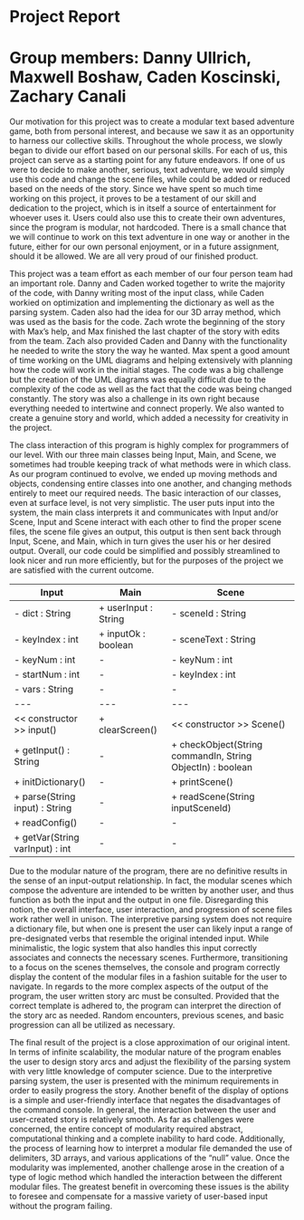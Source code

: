 # Project Report
# Group members: Danny Ullrich, Maxwell Boshaw, Caden Koscinski, Zachary Canali

Our motivation for this project was to create a modular text based adventure game, both from personal interest, and because we saw it as an opportunity to harness our collective skills. Throughout the whole process, we slowly began to divide our effort based on our personal skills. For each of us, this project can serve as a starting point for any future endeavors. If one of us were to decide to make another, serious, text adventure, we would simply use this code and change the scene files, while could be added or reduced based on the needs of the story. Since we have spent so much time working on this project, it proves to be a testament of our skill and dedication to the project, which is in itself a source of entertainment for whoever uses it. Users could also use this to create their own adventures, since the program is modular, not hardcoded. There is a small chance that we will continue to work on this text adventure in one way or another in the future, either for our own personal enjoyment, or in a future assignment, should it be allowed. We are all very proud of our finished product.

This project was a team effort as each member of our four person team had an important role. Danny and Caden worked together to write the majority of the code, with Danny writing most of the input class, while Caden workied on optimization and implementing the dictionary as well as the parsing system. Caden also had the idea for our 3D array method, which was used as the basis for the code. Zach wrote the beginning of the story with Max’s help, and Max finished the last chapter of the story with edits from the team. Zach also provided Caden and Danny with the functionality he needed to write the story the way he wanted. Max spent a good amount of time working on the UML diagrams and helping extensively with planning how the code will work in the initial stages. The code was a big challenge but the creation of the UML diagrams was equally difficult due to the complexity of the code as well as the fact that the code was being changed constantly. The story was also a challenge in its own right because everything needed to intertwine and connect properly. We also wanted to create a genuine story and world, which added a necessity for creativity in the project.

The class interaction of this program is highly complex for programmers of our level. With our three main classes being Input, Main, and Scene, we sometimes had trouble keeping track of what methods were in which class. As our program continued to evolve, we ended up moving methods and objects, condensing entire classes into one another, and changing methods entirely to meet our required needs. The basic interaction of our classes, even at surface level, is not very simplistic. The user puts input into the system, the main class interprets it and communicates with Input and/or Scene, Input and Scene interact with each other to find the proper scene files, the scene file gives an output, this output is then sent back through Input, Scene, and Main, which in turn gives the user his or her desired output. Overall, our code could be simplified and possibly streamlined to look nicer and run more efficiently, but for the purposes of the project we are satisfied with the current outcome.

| Input | Main | Scene |
| --- | --- | --- |
| - dict : String                   | + userInput : String | - sceneId : String |
| - keyIndex : int                  | + inputOk : boolean  | - sceneText : String |
| - keyNum : int                    | - | - keyNum : int |
|  - startNum : int                 | - | - keyIndex : int |
|  - vars : String                  | - | - |
| ---                               | --- | --- |
| << constructor >> input()         | + clearScreen() | << constructor >> Scene() |
| + getInput() : String             | - | + checkObject(String commandIn, String ObjectIn) : boolean |
| + initDictionary()                | - | + printScene() |
| + parse(String input) : String    | - | + readScene(String inputSceneId) |
|  + readConfig()                   | - | - |
|  + getVar(String varInput) : int  | - | - |

Due to the modular nature of the program, there are no definitive results in the sense of an input-output relationship. In fact, the modular scenes which compose the adventure are intended to be written by another user, and thus function as both the input and the output in one file. Disregarding this notion, the overall interface, user interaction, and progression of scene files work rather well in unison. The interpretive parsing system does not require a dictionary file, but when one is present the user can likely input a range of pre-designated verbs that resemble the original intended input. While minimalistic, the logic system that also handles this input correctly associates and connects the necessary scenes. Furthermore, transitioning to a focus on the scenes themselves, the console and program correctly display the content of the modular files in a fashion suitable for the user to navigate. In regards to the more complex aspects of the output of the program, the user written story arc must be consulted. Provided that the correct template is adhered to, the program can interpret the direction of the story arc as needed. Random encounters, previous scenes, and basic progression can all be utilized as necessary.

The final result of the project is a close approximation of our original intent. In terms of infinite scalability, the modular nature of the program enables the user to design story arcs and adjust the flexibility of the parsing system with very little knowledge of computer science. Due to the interpretive parsing system, the user is presented with the minimum requirements in order to easily progress the story. Another benefit of the display of options is a simple and user-friendly interface that negates the disadvantages of the command console. In general, the interaction between the user and user-created story is relatively smooth. As far as challenges were concerned, the entire concept of modularity required abstract, computational thinking and a complete inability to hard code. Additionally, the process of learning how to interpret a modular file demanded the use of delimiters, 3D arrays, and various applications of the “null” value. Once the modularity was implemented, another challenge arose in the creation of a type of logic method which handled the interaction between the different modular files. The greatest benefit in overcoming these issues is the ability to foresee and compensate for a massive variety of user-based input without the program failing.
